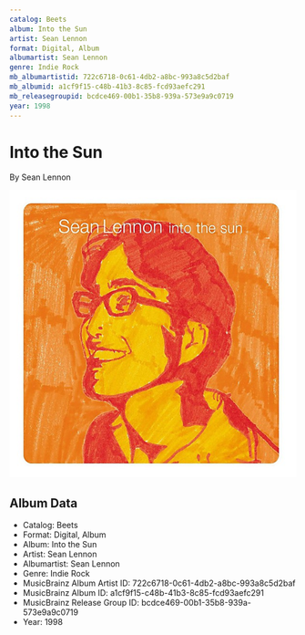 ```yaml
---
catalog: Beets
album: Into the Sun
artist: Sean Lennon
format: Digital, Album
albumartist: Sean Lennon
genre: Indie Rock
mb_albumartistid: 722c6718-0c61-4db2-a8bc-993a8c5d2baf
mb_albumid: a1cf9f15-c48b-41b3-8c85-fcd93aefc291
mb_releasegroupid: bcdce469-00b1-35b8-939a-573e9a9c0719
year: 1998
---
```


# Into the Sun

By Sean Lennon

![](../../assets/beetscovers/Sean_Lennon-Into_the_Sun.jpg)

## Album Data

- Catalog: Beets
- Format: Digital, Album
- Album: Into the Sun
- Artist: Sean Lennon
- Albumartist: Sean Lennon
- Genre: Indie Rock
- MusicBrainz Album Artist ID: 722c6718-0c61-4db2-a8bc-993a8c5d2baf
- MusicBrainz Album ID: a1cf9f15-c48b-41b3-8c85-fcd93aefc291
- MusicBrainz Release Group ID: bcdce469-00b1-35b8-939a-573e9a9c0719
- Year: 1998

